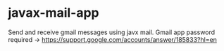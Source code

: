 # javax-mail-app
Send and receive gmail messages using javx mail. Gmail app password required -> https://support.google.com/accounts/answer/185833?hl=en

